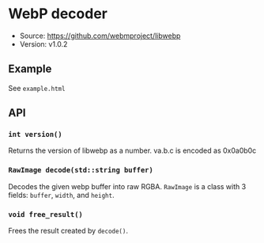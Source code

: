 # WebP decoder

- Source: <https://github.com/webmproject/libwebp>
- Version: v1.0.2

## Example

See `example.html`

## API

### `int version()`

Returns the version of libwebp as a number. va.b.c is encoded as 0x0a0b0c

### `RawImage decode(std::string buffer)`

Decodes the given webp buffer into raw RGBA. `RawImage` is a class with 3 fields: `buffer`, `width`, and `height`.

### `void free_result()`

Frees the result created by `decode()`.
